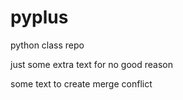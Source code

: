 # pyplus
python class repo


just some extra text for no good reason

some text to create merge conflict
